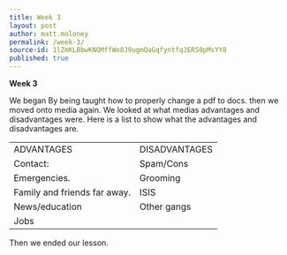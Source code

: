 ```yaml
---
title: Week 3
layout: post
author: matt.moloney
permalink: /week-3/
source-id: 1lZmKLBbwKNQMffWo8J9ugmQaGqfyntfqJER50pMsYY8
published: true
---
```

**Week 3**

We began By being taught how to properly change a pdf to docs. then we moved onto media again. We looked at what medias advantages and disadvantages were. Here is a list to show what the advantages and disadvantages are.

<table>
  <tr>
    <td>
ADVANTAGES</td>
    <td>
DISADVANTAGES</td>
  </tr>
  <tr>
    <td>Contact:</td>
    <td>Spam/Cons</td>
  </tr>
  <tr>
    <td>Emergencies.</td>
    <td>Grooming</td>
  </tr>
  <tr>
    <td>Family and friends far away.</td>
    <td>ISIS</td>
  </tr>
  <tr>
    <td>News/education</td>
    <td>Other gangs</td>
  </tr>
  <tr>
    <td>Jobs</td>
    <td></td>
  </tr>
</table>


Then we ended our lesson.

